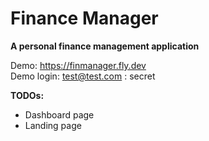 # Finance Manager
**A personal finance management application**

Demo: https://finmanager.fly.dev \
Demo login: test@test.com : secret

**TODOs:**
- Dashboard page
- Landing page
